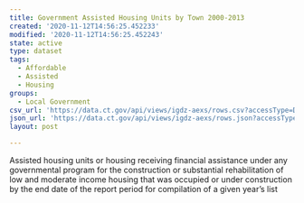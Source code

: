 ```yaml
---
title: Government Assisted Housing Units by Town 2000-2013
created: '2020-11-12T14:56:25.452233'
modified: '2020-11-12T14:56:25.452243'
state: active
type: dataset
tags:
  - Affordable
  - Assisted
  - Housing
groups:
  - Local Government
csv_url: 'https://data.ct.gov/api/views/igdz-aexs/rows.csv?accessType=DOWNLOAD'
json_url: 'https://data.ct.gov/api/views/igdz-aexs/rows.json?accessType=DOWNLOAD'
layout: post

---
```

Assisted housing units or housing receiving financial assistance under any governmental program for the construction or substantial rehabilitation of low and moderate income housing that was occupied or under construction by the end date of the report period for compilation of a given year’s list
